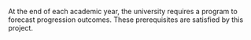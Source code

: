 
At the end of each academic year, the university requires a program to forecast progression outcomes. These prerequisites are satisfied by this project.
